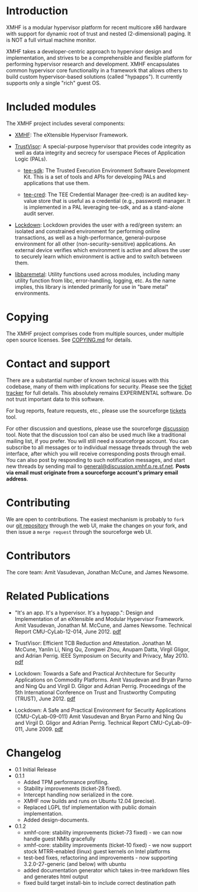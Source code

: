 Introduction
============

XMHF is a modular hypervisor platform for recent multicore x86
hardware with support for dynamic root of trust and nested
(2-dimensional) paging.  It is NOT a full virtual machine monitor.

XMHF takes a developer-centric approach to hypervisor design and
implementation, and strives to be a comprehensible and flexible
platform for performing hypervisor research and development. XMHF
encapsulates common hypervisor core functionality in a framework that
allows others to build custom hypervisor-based solutions (called
"hypapps"). It currently supports only a single "rich" guest OS.

Included modules
================

The XMHF project includes several components:

* [XMHF](xmhf): The eXtensible Hypervisor Framework.

* [TrustVisor](trustvisor): A special-purpose hypervisor that provides
  code integrity as well as data integrity and secrecy for userspace
  Pieces of Application Logic (PALs).

    * [tee-sdk](tee-sdk): The Trusted Execution Environment Software
      Development Kit. This is a set of tools and APIs for developing
      PALs and applications that use them.

    * [tee-cred](tee-cred): The TEE Credential Manager (tee-cred) is
      an audited key-value store that is useful as a credential (e.g.,
      password) manager.  It is implemented in a PAL leveraging
      tee-sdk, and as a stand-alone audit server.

* [Lockdown](lockdown): Lockdown provides the user with a red/green
  system: an isolated and constrained environment for performing
  online transactions, as well as a high-performance, general-purpose
  environment for all other (non-security-sensitive) applications. An
  external device verifies which environment is active and allows the
  user to securely learn which environment is active and to switch
  between them.

* [libbaremetal](libbaremetal): Utility functions used across modules,
  including many utility function from libc, error-handling, logging,
  etc.  As the name implies, this library is intended primarily for
  use in "bare metal" environments.

Copying
=======

The XMHF project comprises code from multiple sources, under multiple
open source licenses. See [COPYING.md](COPYING.md) for details.

Contact and support
===================

There are a substantial number of known technical issues with this
codebase, many of them with implications for security.  Please see the
[ticket tracker](https://sourceforge.net/p/xmhf/tickets/) for full
details. This absolutely remains EXPERIMENTAL software. Do not trust
important data to this software.

For bug reports, feature requests, etc., please use the sourceforge
[tickets](https://sourceforge.net/p/xmhf/tickets/) tool.

For other discussion and questions, please use the sourceforge
[discussion](https://sourceforge.net/p/xmhf/discussion/) tool. Note
that the discussion tool can also be used much like a traditional
mailing list, if you prefer. You will still need a sourceforge
account. You can subscribe to all messages or to individual message
threads through the web interface, after which you will receive
corresponding posts through email. You can also post by responding to
such notification messages, and start new threads by sending mail to
<general@discussion.xmhf.p.re.sf.net>. **Posts via email must
originate from a sourceforge account's primary email address**.

Contributing
============

We are open to contributions. The easiest mechanism is probably to
`fork` our [git repository](https://sourceforge.net/p/xmhf/xmhf/)
through the web UI, make the changes on your fork, and then issue a
`merge request` through the sourceforge web UI.

Contributors
============

The core team: Amit Vasudevan, Jonathan McCune, and James Newsome.

Related Publications
====================

* "It's an app. It's a hypervisor. It's a hypapp.": Design and
  Implementation of an eXtensible and Modular Hypervisor
  Framework. Amit Vasudevan, Jonathan M. McCune, and James
  Newsome. Technical Report CMU-CyLab-12-014, June 2012.
  [pdf](http://www.cylab.cmu.edu/files/pdfs/tech_reports/CMUCyLab12014.pdf)

* TrustVisor: Efficient TCB Reduction and Attestation.  Jonathan
  M. McCune, Yanlin Li, Ning Qu, Zongwei Zhou, Anupam Datta, Virgil
  Gligor, and Adrian Perrig. IEEE Symposium on Security and Privacy,
  May 2010. [pdf](http://www.ece.cmu.edu/~jmmccune/papers/MLQZDGP2010.pdf)

* Lockdown: Towards a Safe and Practical Architecture for Security
  Applications on Commodity Platforms.  Amit Vasudevan and Bryan Parno
  and Ning Qu and Virgil D. Gligor and Adrian Perrig. Proceedings of
  the 5th International Conference on Trust and Trustworthy Computing
  (TRUST), June 2012.
  [pdf](https://sparrow.ece.cmu.edu/group/pub/lockdown.pdf)

* Lockdown: A Safe and Practical Environment for Security Applications
  (CMU-CyLab-09-011) Amit Vasudevan and Bryan Parno and Ning Qu and
  Virgil D. Gligor and Adrian Perrig. Technical Report
  CMU-CyLab-09-011, June 2009.
  [pdf](http://www.cylab.cmu.edu/files/pdfs/tech_reports/CMUCyLab09011.pdf)

Changelog
=========

 * 0.1 Initial Release
 * 0.1.1
    * Added TPM performance profiling.
    * Stability improvements (ticket-28 fixed).
    * Intercept handling now serialized in the core.
    * XMHF now builds and runs on Ubuntu 12.04 (precise).
    * Replaced LGPL tlsf implementation with public domain implementation.
    * Added design-documents.
 * 0.1.2
    * xmhf-core: stability improvements (ticket-73 fixed) - we can now handle guest NMIs gracefully
    * xmhf-core: stability improvements (ticket-10 fixed) - we now support stock MTRR-enabled (linux) guest kernels on Intel platforms
    * test-bed fixes, refactoring and improvements - now supporting 3.2.0-27-generic (and below) with ubuntu
    * added documentation generator which takes in-tree markdown files and generates html output
    * fixed build target install-bin to include correct destination path

